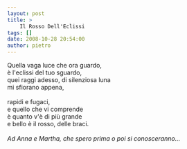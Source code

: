 ```yaml
---
layout: post
title: >
    Il Rosso Dell'Eclissi
tags: []
date: 2008-10-28 20:54:00
author: pietro
---
```

Quella vaga luce che ora guardo,<br/>è l'eclissi del tuo sguardo,<br/>quei raggi adesso, di silenziosa luna<br/>mi sfiorano appena,<br/><br/>rapidi e fugaci,<br/>e quello che vi comprende<br/>è quanto v'è di più grande<br/>e bello è il rosso, delle braci.<br/><br/><span style="font-style: italic">Ad Anna e Martha, che spero prima o poi si conosceranno...</span>
